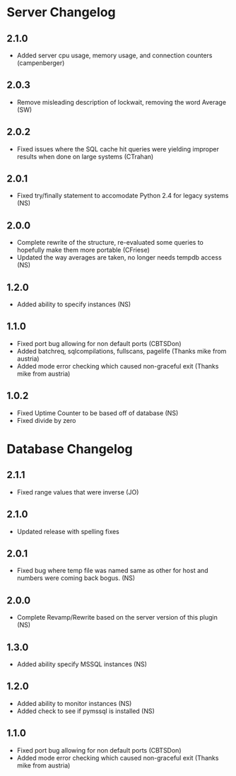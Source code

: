 Server Changelog
================

## 2.1.0 
 * Added server cpu usage, memory usage, and connection counters (campenberger)

## 2.0.3
 * Remove misleading description of lockwait, removing the word Average (SW)

## 2.0.2 
 * Fixed issues where the SQL cache hit queries were yielding improper results when done on large systems (CTrahan)

## 2.0.1 
 * Fixed try/finally statement to accomodate Python 2.4 for legacy systems (NS)

## 2.0.0 
 * Complete rewrite of the structure, re-evaluated some queries to hopefully make them more portable (CFriese)
 * Updated the way averages are taken, no longer needs tempdb access (NS)

## 1.2.0 
 * Added ability to specify instances (NS)

## 1.1.0 
 * Fixed port bug allowing for non default ports (CBTSDon)
 * Added batchreq, sqlcompilations, fullscans, pagelife (Thanks mike from austria)
 * Added mode error checking which caused non-graceful exit (Thanks mike from austria)

## 1.0.2 
 * Fixed Uptime Counter to be based off of database (NS)
 * Fixed divide by zero


Database Changelog
==================

## 2.1.1
 * Fixed range values that were inverse (JO)

## 2.1.0
 * Updated release with spelling fixes

## 2.0.1 
 * Fixed bug where temp file was named same as other for host and numbers were coming back bogus. (NS)

## 2.0.0 
 * Complete Revamp/Rewrite based on the server version of this plugin (NS)

## 1.3.0 
 * Added ability specify MSSQL instances (NS)

## 1.2.0 
 * Added ability to monitor instances (NS)
 * Added check to see if pymssql is installed (NS)

## 1.1.0 
 * Fixed port bug allowing for non default ports (CBTSDon)
 * Added mode error checking which caused non-graceful exit (Thanks mike from austria)
